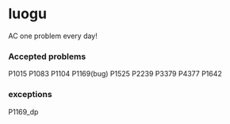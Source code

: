 # luogu
AC one problem every day!
### Accepted problems
P1015 P1083 P1104 P1169(bug) P1525 P2239 P3379 P4377
P1642
### exceptions
P1169_dp